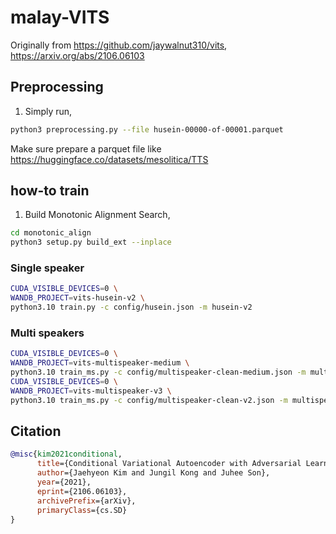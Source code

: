 # malay-VITS

Originally from https://github.com/jaywalnut310/vits, https://arxiv.org/abs/2106.06103

## Preprocessing

1. Simply run,

```bash
python3 preprocessing.py --file husein-00000-of-00001.parquet
```

Make sure prepare a parquet file like https://huggingface.co/datasets/mesolitica/TTS

## how-to train

1. Build Monotonic Alignment Search,

```bash
cd monotonic_align
python3 setup.py build_ext --inplace
```

### Single speaker

```bash
CUDA_VISIBLE_DEVICES=0 \
WANDB_PROJECT=vits-husein-v2 \
python3.10 train.py -c config/husein.json -m husein-v2
```

### Multi speakers

```bash
CUDA_VISIBLE_DEVICES=0 \
WANDB_PROJECT=vits-multispeaker-medium \
python3.10 train_ms.py -c config/multispeaker-clean-medium.json -m multispeaker-medium
CUDA_VISIBLE_DEVICES=0 \
WANDB_PROJECT=vits-multispeaker-v3 \
python3.10 train_ms.py -c config/multispeaker-clean-v2.json -m multispeaker-v4
```

## Citation

```bibtex
@misc{kim2021conditional,
      title={Conditional Variational Autoencoder with Adversarial Learning for End-to-End Text-to-Speech}, 
      author={Jaehyeon Kim and Jungil Kong and Juhee Son},
      year={2021},
      eprint={2106.06103},
      archivePrefix={arXiv},
      primaryClass={cs.SD}
}
```